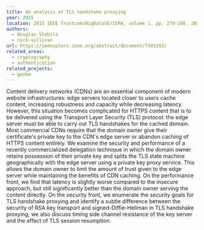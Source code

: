```yaml
---
title: An analysis of TLS handshake proxying
year: 2015
location: 2015 IEEE Trustcom/BigDataSE/ISPA, volume 1, pp. 279-286. 2015.
authors: 
  - Douglas Stebila
  - nick-sullivan
url: https://ieeexplore.ieee.org/abstract/document/7345293/
related_areas:
  - cryptography
  - authentication
related_projects:
  - geokm
---
```


Content delivery networks (CDNs) are an essential component of modern website infrastructures: edge servers located closer to users cache content, increasing robustness and capacity while decreasing latency. However, this situation becomes complicated for HTTPS content that is to be delivered using the Transport Layer Security (TLS) protocol: the edge server must be able to carry out TLS handshakes for the cached domain. Most commercial CDNs require that the domain owner give their certificate's private key to the CDN's edge server or abandon caching of HTTPS content entirely. We examine the security and performance of a recently commercialized delegation technique in which the domain owner retains possession of their private key and splits the TLS state machine geographically with the edge server using a private key proxy service. This allows the domain owner to limit the amount of trust given to the edge server while maintaining the benefits of CDN caching. On the performance front, we find that latency is slightly worse compared to the insecure approach, but still significantly better than the domain owner serving the content directly. On the security front, we enumerate the security goals for TLS handshake proxying and identify a subtle difference between the security of RSA key transport and signed-Diffie-Hellman in TLS handshake proxying, we also discuss timing side channel resistance of the key server and the effect of TLS session resumption.
